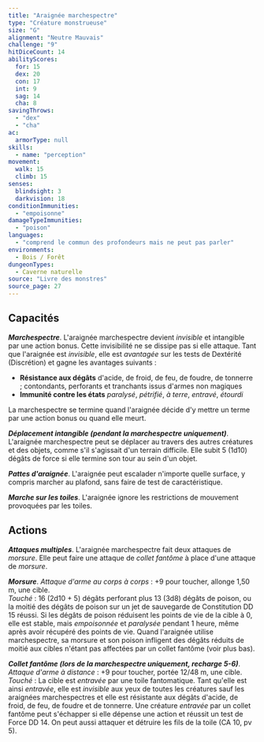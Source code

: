```yaml
---
title: "Araignée marchespectre"
type: "Créature monstrueuse"
size: "G"
alignment: "Neutre Mauvais"
challenge: "9"
hitDiceCount: 14
abilityScores:
  for: 15
  dex: 20
  con: 17
  int: 9
  sag: 14
  cha: 8
savingThrows: 
  - "dex"
  - "cha"
ac: 
  armorType: null
skills: 
  - name: "perception"
movement: 
  walk: 15
  climb: 15
senses: 
  blindsight: 3
  darkvision: 18
conditionImmunities: 
  - "empoisonne"
damageTypeImmunities: 
  - "poison"
languages: 
  - "comprend le commun des profondeurs mais ne peut pas parler"
environments:
  - Bois / Forêt
dungeonTypes:
  - Caverne naturelle
source: "Livre des monstres"
source_page: 27
---
```

## Capacités
_**Marchespectre**_. L'araignée marchespectre devient _invisible_ et intangible par une action bonus. Cette invisibilité ne se dissipe pas si elle attaque. Tant que l'araignée est _invisible_, elle est _avantagée_ sur les tests de Dextérité (Discrétion) et gagne les avantages suivants :
* **Résistance aux dégâts** d'acide, de froid, de feu, de foudre, de tonnerre ; contondants, perforants et tranchants issus d'armes non magiques
* **Immunité contre les états** _paralysé_, _pétrifié_, _à terre_, _entravé_, _étourdi_

La marchespectre se termine quand l'araignée décide d'y mettre un terme par une action bonus ou quand elle meurt.

_**Déplacement intangible (pendant la marchespectre uniquement)**_. L'araignée marchespectre peut se déplacer au travers des autres créatures et des objets, comme s'il s'agissait d'un terrain difficile. Elle subit 5 (1d10) dégâts de force si elle termine son tour au sein d'un objet.

_**Pattes d'araignée**_. L'araignée peut escalader n'importe quelle surface, y compris marcher au plafond, sans faire de test de caractéristique.

_**Marche sur les toiles**_. L'araignée ignore les restrictions de mouvement provoquées par les toiles.

## Actions
_**Attaques multiples**_. L'araignée marchespectre fait deux attaques de _morsure_. Elle peut faire une attaque de _collet fantôme_ à place d'une attaque de _morsure_.

_**Morsure**_. _Attaque d'arme au corps à corps_ : +9 pour toucher, allonge 1,50 m, une cible.  
_Touché_ : 16 (2d10 + 5) dégâts perforant plus 13 (3d8) dégâts de poison, ou la moitié des dégâts de poison sur un jet de sauvegarde de Constitution DD 15 réussi. Si les dégâts de poison réduisent les points de vie de la cible à 0, elle est stable, mais _empoisonnée_ et _paralysée_ pendant 1 heure, même après avoir récupéré des points de vie. Quand l'araignée utilise marchespectre, sa morsure et son poison infligent des dégâts réduits de moitié aux cibles n'étant pas affectées par un collet fantôme (voir plus bas).

_**Collet fantôme (lors de la marchespectre uniquement, recharge 5-6)**_. _Attaque d'arme à distance_ : +9 pour toucher, portée 12/48 m, une cible.  
_Touché_ : La cible est _entravée_ par une toile fantomatique. Tant qu'elle est ainsi _entravée_, elle est _invisible_ aux yeux de toutes les créatures sauf les araignées marchespectres et elle est résistante aux dégâts d'acide, de froid, de feu, de foudre et de tonnerre. Une créature _entravée_ par un collet fantôme peut s'échapper si elle dépense une action et réussit un test de Force DD 14. On peut aussi attaquer et détruire les fils de la toile (CA 10, pv 5).
